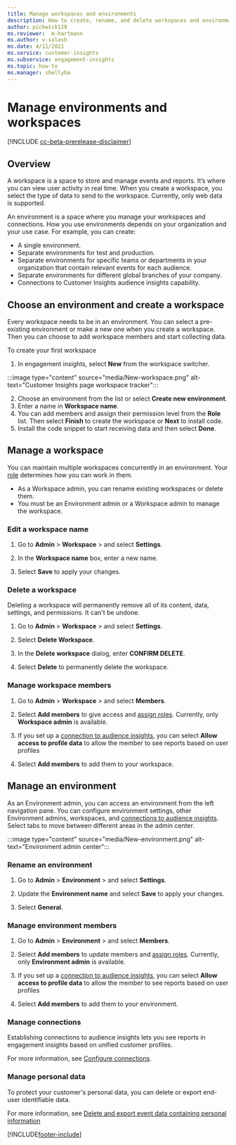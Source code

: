 ```yaml
---
title: Manage workspaces and environments
description: How to create, rename, and delete workspaces and environments.
author: pickwick129
ms.reviewer:  m-hartmann
ms.author: v-salash
ms.date: 4/11/2021
ms.service: customer-insights
ms.subservice: engagement-insights 
ms.topic: how-to
ms.manager: shellyha
---
```


# Manage environments and workspaces

[!INCLUDE [cc-beta-prerelease-disclaimer](includes/cc-beta-prerelease-disclaimer.md)]

## Overview

A workspace is a space to store and manage events and reports. It’s where you can view user activity in real time. When you create a workspace, you select the type of data to send to the workspace. Currently, only web data is supported.

An environment is a space where you manage your workspaces and connections. How you use environments depends on your organization and your use case.
For example, you can create:

-	A single environment.
-	Separate environments for test and production.
-	Separate environments for specific teams or departments in your organization that contain relevant events for each audience.
-	Separate environments for different global branches of your company.
-	Connections to Customer Insights audience insights capability.


## Choose an environment and create a workspace 

 Every workspace needs to be in an environment. You can select a pre-existing environment or make a new one when you create a workspace. Then you can choose to add workspace members and start collecting data.

To create your first workspace

1. In engagement insights, select **New** from the workspace switcher. 

:::image type="content" source="media/New-workspace.png" alt-text="Customer Insights page workspace tracker":::

2. Choose an environment from the list or select **Create new environment**.
1. Enter a name in **Workspace name**. 
1. You can add members and assign their permission level from the **Role** list. Then select **Finish** to create the workspace or **Next** to install code. 
1. Install the code snippet to start receiving data and then select **Done**. 



## Manage a workspace

You can maintain multiple workspaces concurrently in an environment. Your  [role](user-roles.md)  determines how you can work in them. 

 - As a Workspace admin, you can rename existing workspaces or delete them. 
 - You must be an Environment admin or a Workspace admin to manage the workspace.

### Edit a workspace name

1. Go to **Admin** > **Workspace** > and select **Settings**.

1. In the **Workspace name** box, enter a new name.

1. Select **Save** to apply your changes.

### Delete a workspace

Deleting a workspace will permanently remove all of its content, data, settings, and permissions. It can't be undone.

1. Go to **Admin** > **Workspace** > and select **Settings**.

1. Select **Delete Workspace**. 

1. In the **Delete workspace** dialog, enter **CONFIRM DELETE**. 

1. Select **Delete** to permanently delete the workspace.

### Manage workspace members

1. Go to **Admin** > **Workspace** > and select **Members**.

1. Select **Add members** to give access and [assign roles](user-roles.md). Currently, only **Workspace admin** is available.

1. If you set up a [connection to audience insights](configure-connections.md), you can select **Allow access to profile data** to allow the member to see reports based on user profiles 

1. Select **Add members** to add them to your workspace.

## Manage an environment

As an Environment admin, you can access an environment from the left navigation pane. You can configure environment settings, other Environment admins, workspaces, and [connections to audience insights](configure-connections.md). Select tabs to move between different areas in the admin center.


:::image type="content" source="media/New-environment.png" alt-text="Environment admin center":::

### Rename an environment

1. Go to **Admin** > **Environment** > and select **Settings**.

1. Update the **Environment name** and select **Save** to apply your changes.

1. Select **General**.


### Manage environment members

1. Go to **Admin** > **Environment** > and select **Members**.

1. Select **Add members** to update members and [assign roles](user-roles.md). Currently, only **Environment admin** is available.

1. If you set up a [connection to audience insights](configure-connections.md), you can select  **Allow access to profile data** to allow the member to see reports based on user profiles 

1. Select **Add members** to add them to your environment.

### Manage connections

Establishing connections to audience insights lets you see reports in engagement insights based on unified customer profiles. 

For more information, see [Configure connections](configure-connections.md).

### Manage personal data

To protect your customer's personal data, you can delete or export end-user identifiable data.

For more information, see [Delete and export event data containing personal information](delete-export-personal-data.md)


[!INCLUDE[footer-include](../includes/footer-banner.md)]
